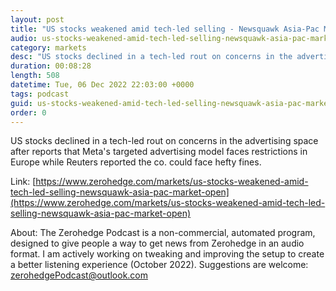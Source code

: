 ```yaml
---
layout: post
title: "US stocks weakened amid tech-led selling - Newsquawk Asia-Pac Market Open"
audio: us-stocks-weakened-amid-tech-led-selling-newsquawk-asia-pac-market-open-0
category: markets
desc: "US stocks declined in a tech-led rout on concerns in the advertising space after reports that Meta's targeted advertising model faces restrictions in Europe while Reuters reported the co. could face hefty fines."
duration: 00:08:28
length: 508
datetime: Tue, 06 Dec 2022 22:03:00 +0000
tags: podcast
guid: us-stocks-weakened-amid-tech-led-selling-newsquawk-asia-pac-market-open-0
order: 0
---
```

US stocks declined in a tech-led rout on concerns in the advertising space after reports that Meta's targeted advertising model faces restrictions in Europe while Reuters reported the co. could face hefty fines.

Link: [https://www.zerohedge.com/markets/us-stocks-weakened-amid-tech-led-selling-newsquawk-asia-pac-market-open](https://www.zerohedge.com/markets/us-stocks-weakened-amid-tech-led-selling-newsquawk-asia-pac-market-open)

About: The Zerohedge Podcast is a non-commercial, automated program, designed to give people a way to get news from Zerohedge in an audio format.  I am actively working on tweaking and improving the setup to create a better listening experience (October 2022).  Suggestions are welcome: [zerohedgePodcast@outlook.com](mailto:zerohedgePodcast@outlook.com)